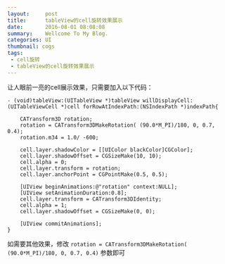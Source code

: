 ```yaml
---
layout:     post
title:      tableView的cell旋转效果展示
date:       2016-08-01 08:08:08
summary:    Wellcome To My Blog.
categories: UI
thumbnail: cogs
tags:
 - cell旋转
 - tableView的cell旋转效果展示
---
```


让人眼前一亮的cell展示效果，只需要加入以下代码：

```
- (void)tableView:(UITableView *)tableView willDisplayCell:(UITableViewCell *)cell forRowAtIndexPath:(NSIndexPath *)indexPath{

    CATransform3D rotation;
    rotation = CATransform3DMakeRotation( (90.0*M_PI)/180, 0, 0.7, 0.4);
    rotation.m34 = 1.0/ -600;
    
    cell.layer.shadowColor = [[UIColor blackColor]CGColor];
    cell.layer.shadowOffset = CGSizeMake(10, 10);
    cell.alpha = 0;
    cell.layer.transform = rotation;
    cell.layer.anchorPoint = CGPointMake(0.5, 0.5);
    
    [UIView beginAnimations:@"rotation" context:NULL];
    [UIView setAnimationDuration:0.8];
    cell.layer.transform = CATransform3DIdentity;
    cell.alpha = 1;
    cell.layer.shadowOffset = CGSizeMake(0, 0);
    
    [UIView commitAnimations];
}

```
如需要其他效果，修改 `rotation = CATransform3DMakeRotation( (90.0*M_PI)/180, 0, 0.7, 0.4)` 参数即可















